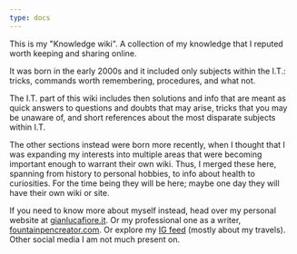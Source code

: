 ```yaml
---
type: docs
---
```


This is my "Knowledge wiki". A collection of my knowledge that I reputed worth keeping and sharing online.

It was born in the early 2000s and it included only subjects within the I.T.: tricks, commands worth remembering, procedures, and what not. 

The I.T. part of this wiki includes then solutions and info that are meant as quick answers to questions and doubts that may arise, tricks that you may be unaware of, and short references about the most disparate subjects within I.T.

The other sections instead were born more recently, when I thought that I was expanding my interests into multiple areas that were becoming important enough to warrant their own wiki. Thus, I merged these here, spanning from history to personal hobbies, to info about health to curiosities. For the time being they will be here; maybe one day they will have their own wiki or site.

If you need to know more about myself instead, head over my personal website at [gianlucafiore.it](https://www.gianlucafiore.it). Or my professional one as a writer, [fountainpencreator.com](https://www.fountainpencreator.com). Or explore my [IG feed](https://www.instagram.com/gianlucadfiore/) (mostly about my travels). Other social media I am not much present on.
